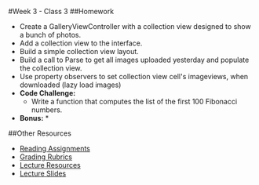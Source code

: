 #Week 3 - Class 3
##Homework
* Create a GalleryViewController with a collection view designed to show a bunch of photos.
* Add a collection view to the interface.
* Build a simple collection view layout.
* Build a call to Parse to get all images uploaded yesterday and populate the collection view.
* Use property observers to set collection view cell's imageviews, when downloaded (lazy load images)
* **Code Challenge:**
	* Write a function that computes the list of the first 100 Fibonacci numbers.
* **Bonus:**
	*

##Other Resources
* [Reading Assignments](../../Resources/ra-grading-standard/)
* [Grading Rubrics](../../Resources/)
* [Lecture Resources](lecture/)
* [Lecture Slides](https://www.icloud.com/keynote/000g-D-q3wcVjBr89l45QOh-A#Week3_Day3)

